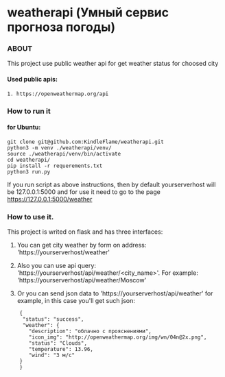 # weatherapi (Умный сервис прогноза погоды)

### ABOUT
This project use public weather api for get weather status for choosed city

#### Used public apis:
    1. https://openweathermap.org/api

### How to run it
#### for Ubuntu:
    git clone git@github.com:KindleFlame/weatherapi.git
    python3 -m venv ./weatherapi/venv/ 
    source ./weatherapi/venv/bin/activate
    cd weatherapi/
    pip install -r requerements.txt
    python3 run.py

If you run script as above instructions, then by default yourserverhost will be 127.0.0.1:5000
and for use it need to go to the page https://127.0.0.1:5000/weather
### How to use it. 

This project is writed on flask and has three interfaces:

1. You can get city weather by form on address: 'https://yourserverhost/weather'

2. Also you can use api query: 'https://yourserverhost/api/weather/<city_name>'.
    For example: 'https://yourserverhost/api/weather/Moscow'
3. Or you can send json data to 'https://yourserverhost/api/weather'
 for example, in this case you'll get such json:
```     
    {
     "status": "success", 
     "weather": {
       "description": "облачно с прояснениями", 
       "icon_img": "http://openweathermap.org/img/wn/04n@2x.png", 
       "status": "Clouds", 
       "temperature": 13.96, 
       "wind": "3 м/с"
    }
    }
 ```
  


